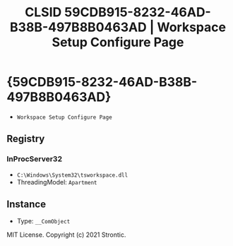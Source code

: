 ﻿---
title: "CLSID 59CDB915-8232-46AD-B38B-497B8B0463AD | Workspace Setup Configure Page"
excerpt: What is COM-Object CLSID 59CDB915-8232-46AD-B38B-497B8B0463AD?
---

# {59CDB915-8232-46AD-B38B-497B8B0463AD}

* `Workspace Setup Configure Page`

## Registry


### InProcServer32

* `C:\Windows\System32\tsworkspace.dll`
* ThreadingModel: `Apartment`

## Instance

* Type: `__ComObject`

MIT License. Copyright (c) 2021 Strontic.


